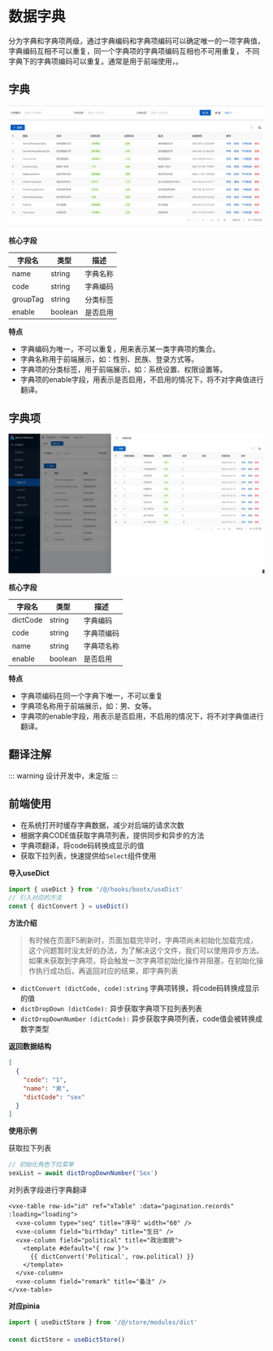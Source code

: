 # 数据字典
分为字典和字典项两级，通过字典编码和字典项编码可以确定唯一的一项字典值，字典编码互相不可以重复，同一个字典项的字典项编码互相也不可用重复，
不同字典下的字典项编码可以重复。通常是用于前端使用，。

## 字典
![img.png](img/1.png)

**核心字段**

| 字段名      | 类型      | 描述   |
|----------|---------|------|
| name     | string  | 字典名称 |
| code     | string  | 字典编码 |
| groupTag | string  | 分类标签 |
| enable   | boolean | 是否启用 |

**特点**

- 字典编码为唯一，不可以重复，用来表示某一类字典项的集合。
- 字典名称用于前端展示，如：性别、民族、登录方式等。
- 字典项的分类标签，用于前端展示，如：系统设置、权限设置等。
- 字典项的enable字段，用表示是否启用，不启用的情况下，将不对字典值进行翻译。

## 字典项
![img_1.png](img/2.png)

**核心字段**

| 字段名      | 类型      | 描述   |
|----------|---------|------|
| dictCode     | string  | 字典编码 |
| code     | string  | 字典项编码 |
| name     | string  | 字典项名称 |
| enable   | boolean | 是否启用 |

**特点**

- 字典项编码在同一个字典下唯一，不可以重复
- 字典项名称用于前端展示，如：男、女等。
- 字典项的enable字段，用表示是否启用，不启用的情况下，将不对字典值进行翻译。

## 翻译注解
::: warning
设计开发中，未定版
:::

## 前端使用
- 在系统打开时缓存字典数据，减少对后端的请求次数
- 根据字典CODE值获取字典项列表，提供同步和异步的方法
- 字典项翻译，将code码转换成显示的值
- 获取下拉列表，快速提供给`Select`组件使用

**导入useDict**
```typescript
import { useDict } from '/@/hooks/bootx/useDict'
// 引入对应的方法
const { dictConvert } = useDict()

```
**方法介绍**
> 有时候在页面F5刷新时，页面加载完毕时，字典项尚未初始化加载完成，这个问题暂时没太好的办法，为了解决这个文件，我们可以使用异步方法。
> 如果未获取到字典项，将会触发一次字典项初始化操作并阻塞，在初始化操作执行成功后，再返回对应的结果，即字典列表

- `dictConvert (dictCode, code):string` 字典项转换，将code码转换成显示的值
- `dictDropDown (dictCode):` 异步获取字典项下拉列表列表
- `dictDropDownNumber (dictCode):` 异步获取字典项列表，code值会被转换成数字类型

**返回数据结构**

```json
[
  {
    "code": "1",
    "name": "男",
    "dictCode": "sex"
  }
]
```
**使用示例**

获取拉下列表

```typescript
// 初始化角色下拉菜单
sexList = await dictDropDownNumber('Sex')
```

对列表字段进行字典翻译

```vue
<vxe-table row-id="id" ref="xTable" :data="pagination.records" :loading="loading">
  <vxe-column type="seq" title="序号" width="60" />
  <vxe-column field="birthday" title="生日" />
  <vxe-column field="political" title="政治面貌">
    <template #default="{ row }">
      {{ dictConvert('Political', row.political) }}
    </template>
  </vxe-column>
  <vxe-column field="remark" title="备注" />
</vxe-table>
```
**对应pinia**

```typescript
import { useDictStore } from '/@/store/modules/dict'

const dictStore = useDictStore()
```